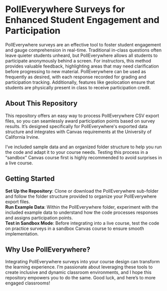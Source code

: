 # PollEverywhere Surveys for Enhanced Student Engagement and Participation  
PollEverywhere surveys are an effective tool to foster student engagement and gauge comprehension in real-time. Traditional in-class questions often leave quieter students unheard, but PollEverywhere allows all students to participate anonymously behind a screen. For instructors, this method provides valuable feedback, highlighting areas that may need clarification before progressing to new material. PollEverywhere can be used as frequently as desired, with each response recorded for grading and participation tracking. Additionally, features like geolocation ensure that students are physically present in class to receive participation credit.  

## About This Repository  
This repository offers an easy way to process PollEverywhere CSV export files, so you can seamlessly award participation points based on survey results. It’s designed specifically for PollEverywhere's exported data structure and integrates with Canvas requirements at the University of California Irvine.  

I’ve included sample data and an organized folder structure to help you run the code and adapt it to your course needs. Testing this process in a “sandbox” Canvas course first is highly recommended to avoid surprises in a live course.  

## Getting Started  
**Set Up the Repository**: Clone or download the PollEverywhere sub-folder and follow the folder structure provided to organize your PollEverywhere export files.  
**Run Example Data**: Within the PollEverywhere folder, experiment with the included example data to understand how the code processes responses and assigns participation points.  
**Test in Sandbox Mode**: Before integrating into a live course, test the code on practice surveys in a sandbox Canvas course to ensure smooth implementation.  

## Why Use PollEverywhere?  
Integrating PollEverywhere surveys into your course design can transform the learning experience. I’m passionate about leveraging these tools to create inclusive and dynamic classroom environments, and I hope this repository empowers you to do the same. Good luck, and here’s to more engaged classrooms!  